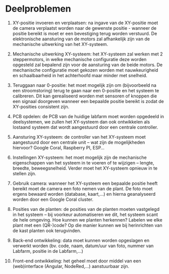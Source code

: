 # Deelproblemen

1. XY-positie invoeren en verplaatsen: na ingave van de XY-positie moet de camera verplaatst worden naar de gewenste positie - wanneer de positie bereikt is moet er een bevestiging terug worden verstuurd. De elektronische aansturing van de motors zal afhankelijk zijn van de mechanische uitwerking van het XY-systeem.

2. Mechanische uitwerking XY-systeem: het XY-systeem zal werken met 2 steppermotors, in welke mechanische configuratie deze worden opgesteld zal bepalend zijn voor de aansturing van de beide motors. De mechanische configuratie moet gekozen worden met nauwkeurigheid en schaalbaarheid in het achterhoofd maar minder met snelheid. 

3. Teruggaan naar 0-positie: het moet mogelijk zijn om (bijvoorbeeld na een stroomstoring) terug te gaan naar een 0-positie en het systeem te calibreren. Dit kan gerealiseerd worden met sensoren of knoppen die een signaal doorgeven wanneer een bepaalde positie bereikt is zodat de XY-posities consistent zijn.
4. PCB opdelen: de PCB van de huidige labfarm moet worden opgedeeld in deelsystemen, we zullen het XY-systeem dan ook ontwikkelen als lostaand systeem dat wordt aangestuurd door een centrale controller.

5. Aansturing XY-systeem: de controller van het XY-systeem moet aangestuurd door een centrale unit – wat zijn de mogelijkheden hiervoor? Google Coral, Raspberry PI, ESP…

6. Instellingen XY-systeem: het moet mogelijk zijn de mechanische eigenschappen van het systeem in te voeren of te wijzigen – lengte, breedte, beweegsnelheid. Verder moet het XY-systeem opnieuw in te stellen zijn.

7. Gebruik camera: wanneer het XY-systeem een bepaalde positie heeft bereikt moet de camera een foto nemen van de plant. De foto moet ergens bewaard worden (database, kaart,…) en hierna geanalyseerd worden door een Google Coral cluster.

8. Posities van de planten: de posities van de planten moeten vastgelegd in het systeem – bij voorkeur automatiseren we dit, het systeem scant de hele omgeving. Hoe kunnen we planten herkennen? Labelen we elke plant met een (QR-)code? Op die manier kunnen we bij herinrichten van de kast planten ook terugvinden.

9. Back-end ontwikkeling: data moet kunnen worden opgeslagen en verwerkt worden (bv. code, naam, datum/uur van foto, nummer van Labfarm, positie in de Labfarm,…)

10. Front-end ontwikkeling: het geheel moet door middel van een (web)interface (Angular, NodeRed,…) aanstuurbaar zijn.
